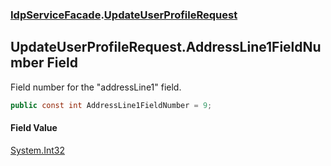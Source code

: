### [IdpServiceFacade](../index.md 'IdpServiceFacade').[UpdateUserProfileRequest](index.md 'IdpServiceFacade\.UpdateUserProfileRequest')

## UpdateUserProfileRequest\.AddressLine1FieldNumber Field

Field number for the "addressLine1" field\.

```csharp
public const int AddressLine1FieldNumber = 9;
```

#### Field Value
[System\.Int32](https://learn.microsoft.com/en-us/dotnet/api/system.int32 'System\.Int32')